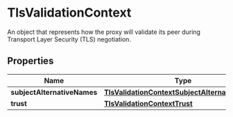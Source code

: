 

# TlsValidationContext

An object that represents how the proxy will validate its peer during Transport Layer Security (TLS) negotiation.

## Properties

| Name | Type | Description | Notes |
|------------ | ------------- | ------------- | -------------|
|**subjectAlternativeNames** | [**TlsValidationContextSubjectAlternativeNames**](TlsValidationContextSubjectAlternativeNames.md) |  |  [optional] |
|**trust** | [**TlsValidationContextTrust**](TlsValidationContextTrust.md) |  |  |



